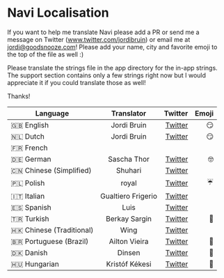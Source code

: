 # Navi Localisation

If you want to help me translate Navi please add a PR or send me a message on Twitter (www.twitter.com/jordibruin) or email me at jordi@goodsnooze.com! Please add your name, city and favorite emoji to the top of the file as well :) 

Please translate the strings file in the app directory for the in-app strings.
The support section contains only a few strings right now but I would appreciate it if you could translate those as well!

Thanks!


| Language      | Translator    | Twitter                               | Emoji |
| ------------- |:-------------:| -------------------------------------:|------:|
| 🇬🇧 English      | Jordi Bruin  | [Twitter](https://www.twitter.com)   | 😏
| 🇳🇱 Dutch      | Jordi Bruin  | [Twitter](https://www.twitter.com)   | 😏
| 🇫🇷 French      |   |   |
| 🇩🇪 German      | Sascha Thor  | [Twitter](https://www.twitter.com/stst4000)   | 🤓
| 🇨🇳 Chinese (Simplified)  | Shuhari  | [Twitter](https://www.twitter.com/shuhari)   |
| 🇵🇱 Polish      | royal  | [Twitter](https://www.twitter.com/destroystokyo)   | ☔️
| 🇮🇹 Italian      |  Gualtiero Frigerio |  [Twitter](https://www.twitter.com/gualtierofr)  |
| 🇪🇸 Spanish      | Luis | [Twitter](https://www.twitter.com/designaid_web)   | 
| 🇹🇷 Turkish | Berkay Sargin | [Twitter](https://www.twitter.com/berkaey)  | 🦄
| 🇭🇰 Chinese (Traditional) | Wing | [Twitter](https://twitter.com/WingCH2) | |
| 🇧🇷 Portuguese (Brazil) | Ailton Vieira | [Twitter](https://twitter.com/ailtonvivaz) | 🤔 |
| 🇩🇰 Danish | Dinsen | [Twitter](https://twitter.com/brian.dinsen) | 🚀 |
| 🇭🇺 Hungarian | Kristóf Kékesi| [Twitter](https://twitter.com/KristofKekesi) | 🥳 |


